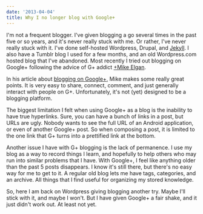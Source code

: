 ```yaml
---
date: '2013-04-04'
title: Why I no longer blog with Google+
---
```


<p>I&#039;m not a frequent blogger. I&#039;ve given blogging a go several times in the past five or so years, and it&#039;s never really stuck with me. Or rather, I&#039;ve never really stuck with it. I&#039;ve done self-hosted Wordpress, Drupal, and <a href="https://jekyllrb.com/">Jekyll</a>. I also have a Tumblr blog I used for a few months, and an old Wordpress.com hosted blog that I&#039;ve abandoned. Most recently I tried out blogging on Google+ following the advice of G+ addict <a href="https://plus.google.com/+MikeElgan/posts/QF2xfRi5erH">+Mike Elgan</a>.</p>

<p>In his article about <a href="https://www.computerworld.com/s/article/9232329/Why_I_blog_on_Google_And_how_">blogging on Google+</a>, Mike makes some really great points. It is very easy to share, connect, comment, and just generally interact with people on G+. Unfortunately, it&#039;s not (yet) designed to be a blogging platform.</p>

<p>The biggest limitation I felt when using Google+ as a blog is the inability to have true hyperlinks. Sure, you can have a bunch of links in a post, but URLs are ugly. Nobody wants to see the full URL of an Android application, or even of another Google+ post. So when composing a post, it is limited to the one link that G+ turns into a prettified link at the bottom.</p>

<p>Another issue I have with G+ blogging is the lack of permanence. I use my blog as a way to record things I learn, and hopefully to help others who may run into similar problems that I have. With Google+, I feel like anything older than the past 5 posts disappears. I know it&#039;s still there, but there&#039;s no easy way for me to get to it. A regular old blog lets me have tags, categories, and an archive. All things that I find useful for organizing my stored knowledge.</p>

<p>So, here I am back on Wordpress giving blogging another try. Maybe I&#039;ll stick with it, and maybe I won&#039;t. But I have given Google+ a fair shake, and it just didn&#039;t work out. At least not yet.</p>
